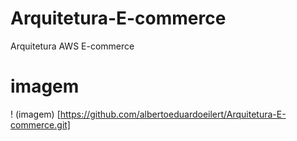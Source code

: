 # Arquitetura-E-commerce
Arquitetura AWS E-commerce
# imagem
  ! (imagem) [https://github.com/albertoeduardoeilert/Arquitetura-E-commerce.git]
  
